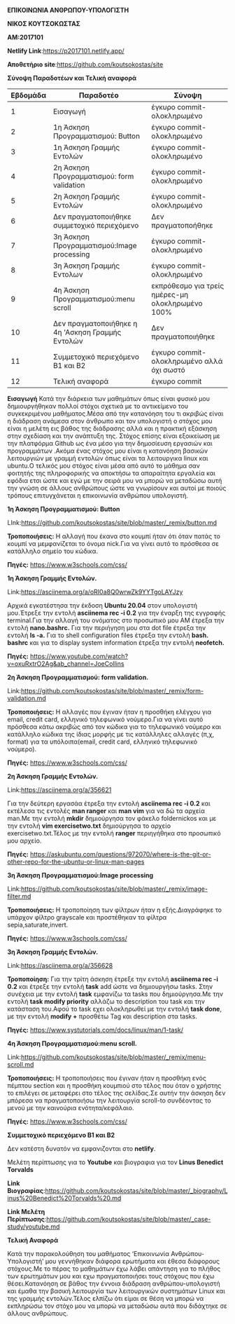 **ΕΠΙΚΟΙΝΩΝΙΑ ΑΝΘΡΩΠΟΥ-ΥΠΟΛΟΓΙΣΤΗ**

**ΝΙΚΟΣ ΚΟΥΤΣΟΚΩΣΤΑΣ**

**ΑΜ:2017101**

**Netlify Link**:https://p2017101.netlify.app/

**Αποθετήριο site**:https://github.com/koutsokostas/site

**Σύνοψη Παραδοτέων και Τελική αναφορά**


| Εβδομάδα | Παραδοτέο | Σύνοψη |
| --- | --- | --- |
| 1 |Εισαγωγή|έγκυρο commit-ολοκληρωμένο|
| 2 |1η Άσκηση Προγραμματισμού: Button|έγκυρο commit-ολοκληρωμένο|
| 3 |1η Άσκηση Γραμμής Εντολών|έγκυρο commit-ολοκληρωμένο|
| 4 |2η Άσκηση Προγραμματισμού: form validation|έγκυρο commit-ολοκληρωμένο|
| 5 |2η Άσκηση Γραμμής Εντολών|έγκυρο commit-ολοκληρωμένο|
| 6 |Δεν πραγματοποιήθηκε συμμετοχικό περιεχόμενο|Δεν πραγματοποήθηκε|
| 7 |3η Άσκηση Προγραμματισμού:Image processing|έγκυρο commit-ολοκληρωμένο|
| 8 |3η Άσκηση Γραμμής Εντολων|έγκυρο commit-ολοκληρωμένο|
| 9 |4η Άσκηση Προγραμματισμού:menu scroll|εκπρόθεσμο για τρείς ημέρες-μη ολοκληρωμένο 100%|
| 10 |Δεν πραγματοποιήθηκε η 4η 'Ασκηση Γραμμής Εντολών|Δεν πραγματοποιήθηκε|
| 11 |Συμμετοχικό περιεχόμενο Β1 και Β2|έγκυρο commit-ολοκληρωμένο αλλά όχι σωστό|
| 12 |Τελική αναφορά|έγκυρο commit|


**Εισαγωγή**
Κατά την διάρκεια των μαθημάτων όπως είναι φυσικό μου δημιουργήθηκαν πολλοί στόχοι σχετικά με το αντικείμενο του συγκεκριμένου μαθήματος.Μέσα από την κατανόηση του τι ακριβώς είναι η διάδραση ανάμεσα στον άνθρωπο και τον υπολογιστή ο στόχος μου είναι η μελέτη  εις βάθος της διάδρασης αλλά και η πρακτική εξάσκηση στην σχεδίαση και την ανάπτυξη της. Στόχος επίσης είναι εξοικείωση με την πλατφόρμα Github ως ένα μέσο για την δημοσίευση εργασιών και προγραμμάτων .Ακόμα ένας στόχος μου είναι η κατανόηση βασικών λειτουργιών με γραμμή εντολών όπως είναι τα λειτουργικα linux και ubuntu.Ο τελικός μου στόχος είναι μέσα από αυτό το μάθημα σαν φοιτητής της πληροφορικής να αποκτήσω τα απαραίτητα εργαλεία και εφόδια ετσι ώστε και εγώ με την σειρά μου να μπορώ να μεταδώσω αυτή την γνώση σε άλλους ανθρώπους ώστε να γνωρίσουν και αυτοί με ποιούς τρόπους επιτυγχάνεται η επικοινωνία ανθρώπου υπολογιστή.


**1η Άσκηση Προγραμματισμού: Button**

LInk:https://github.com/koutsokostas/site/blob/master/_remix/button.md

**Τροποποιήσεις:**
Η αλλαγή που έκανα στο κουμπί ήταν ότι όταν πατάς το κουμπί να μεμφανίζεται το όνομα nick.Για να γίνει αυτό το πρόσθεσα σε κατάλληλο σημείο του κώδικα.

**Πηγές:** https://www.w3schools.com/css/

**1η Άσκηση Γραμμής Εντολών.**

Link:https://asciinema.org/a/oRI0a8Q0wrwZk9YYTgoLAYJzy

Αρχικά εγκατέστησα την έκδοση **Ubuntu 20.04** στον υπολογιστή μου.Έτρεξε την εντολή **asciinema rec -i 0.2** για την έναρξη της εγγραφής terminal.Για την αλλαγή του ονόματος στο προσωπικό μου ΑΜ έτρεξα την εντολή **nano.bashrc.** Για την περιήγηση μου στα dot file έτρεξα την εντολή  **ls -a.** Για το  shell configuration files έτρεξα την εντολή **bash. bashrc** και για το display system information έτρεξα την εντολή **neofetch.**

**Πηγές:** https://www.youtube.com/watch?v=oxuRxtrO2Ag&ab_channel=JoeCollins

**2η Άσκηση Προγραμματισμού: form validation.**

Link:https://github.com/koutsokostas/site/blob/master/_remix/form-validation.md

**Τροποποιήσεις:**
Η αλλαγές που έγιναν ήταν  η προσθήκη ελέγχου για email, credit card, ελληνικό τηλεφωνικό νούμερο.Για να γίνει αυτό πρόσθεσα κάτω ακριβώς από τον κώδικα για το τηλεφωνικό νούμερο και κατάλληλο κώδικα της ίδιας μορφής με τις κατάλληλες αλλαγές (π,χ, format) για τα υπόλοιπα(email, credit card, ελληνικό τηλεφωνικό νούμερο).

**Πηγές:** https://www.w3schools.com/css/

**2η Άσκηση Γραμμής Εντολών.**

Link:https://asciinema.org/a/356621

Για την δεύτερη εργασάα έτρεξα την εντολή **asciinema rec -i 0.2** και εκτέλεσα τις εντολές **man ranger** και **man vim** για να δώ τα αρχεία man.Με την εντολή **mkdir** δημιούργησα τον φάκελο foldernickos και με την εντολή **vim exercisetwo.txt** δημιούργησα το αρχείο exercisetwo.txt.Τέλος με την εντολή **ranger** περιηγήθηκα στο προσωπικό μου αρχείο.

**Πηγές:** https://askubuntu.com/questions/972070/where-is-the-git-or-other-repo-for-the-ubuntu-or-linux-man-pages

**3η Άσκηση Προγραμματισμού:Image processing**

Link:https://github.com/koutsokostas/site/blob/master/_remix/image-filter.md

**Τροποποιήσεις:**
Η τροποποίηση των φίλτρων ήταν η εξής.Διαγράφηκε το υπάρχον φίλτρο grayscale και προστέθηκαν τα φίλτρα sepia,saturate,invert.

**Πηγές:** https://www.w3schools.com/css/

**3η Άσκηση Γραμμής Εντολών.**

Link:https://asciinema.org/a/356628

**Τροποποίηση:**
Για την τρίτη άσκηση έτρεξε την εντολή **asciinema rec -i 0.2** και έτρεξε την εντολή **task** add ώστε να δημιουργήσω tasks. Στην συνέχεια με την εντολή **task** εμφανίζω τα tasks που δημιούργησα.Με την εντολή **task modify priority** αλλάζω το description του task και την κατάσταση του.Αφού το task εχει ολοκληρωθεί με την εντολή **task done**, με την εντολή **modify +** προσθέτω Tag και description στα tasks.

**Πηγές:** https://www.systutorials.com/docs/linux/man/1-task/

**4η Άσκηση Προγραμματισμού:menu scroll.**

Link:https://github.com/koutsokostas/site/blob/master/_remix/menu-scroll.md

**Τροποποιήσεις:**
Η τροποποιήσεις που έγιναν ήταν η  προσθήκη ενός πέμπτου section και η προσθήκη κουμπιού στο τέλος που όταν ο χρήστης το επιλέγει σε μεταφέρει στο τέλος της σελίδας.Σε αυτήν την άσκηση δεν μπόρεσα να πραγματοποιήσω την λειτουργία scroll-to συνδέοντας το μενού με την καινούρια ενότητα/κεφάλαιο.

**Πηγές:** https://www.w3schools.com/css/

**Συμμετοχικό περιεχόμενο Β1 και Β2**

Δεν κατέστη δυνατόν να  εμφανιζονται στο **netlify**.

Μελέτη περίπτωσης για το **Youtube** και βιογραφια για τον **Linus Benedict Torvalds**

**Link Βιογραφίας**:https://github.com/koutsokostas/site/blob/master/_biography/Linus%20Benedict%20Torvalds%20.md

**Link Μελέτη Περίπτωσης**:https://github.com/koutsokostas/site/blob/master/_case-study/youtube.md


**Τελική Αναφορά**

Κατά την παρακολούθηση του μαθήματος ‘Επικοινωνία Ανθρώπου-Υπολογιστή’ μου γεννήθηκαν διάφορα ερωτήματα και έθεσα διάφορους στόχους.Με το πέρας το μαθημάτων έχω λάβει απάντηση για το πλήθος των ερωτημάτων μου και εχω πραγματοποιήσει τους στόχους που έχω θέσει.Κατανόηση σε βάθος την έννοια διάδραση ανθρώπου-υπολογιστή και έμαθα την βασική λειτουργία των λειτουργικών συστημάτων Linux και της γραμμής εντολών.Τέλος ελπίζω ότι είμαι σε θέση να μπορώ να εκπληρώσω τον στόχο μου να μπορώ να μεταδώσω αυτά που διδάχτηκε σε άλλους ανθρώπους.






